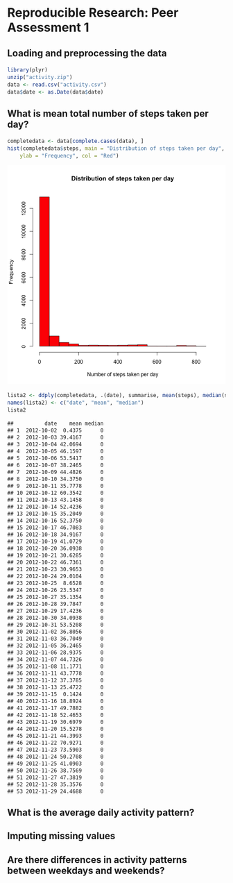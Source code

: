 # Reproducible Research: Peer Assessment 1


## Loading and preprocessing the data

```r
library(plyr)
unzip("activity.zip")
data <- read.csv("activity.csv")
data$date <- as.Date(data$date)
```

## What is mean total number of steps taken per day?

```r
completedata <- data[complete.cases(data), ]
hist(completedata$steps, main = "Distribution of steps taken per day", xlab = "Number of steps taken per day", 
    ylab = "Frequency", col = "Red")
```

![plot of chunk unnamed-chunk-2](figure/unnamed-chunk-2.png) 

```r
lista2 <- ddply(completedata, .(date), summarise, mean(steps), median(steps))
names(lista2) <- c("date", "mean", "median")
lista2
```

```
##          date    mean median
## 1  2012-10-02  0.4375      0
## 2  2012-10-03 39.4167      0
## 3  2012-10-04 42.0694      0
## 4  2012-10-05 46.1597      0
## 5  2012-10-06 53.5417      0
## 6  2012-10-07 38.2465      0
## 7  2012-10-09 44.4826      0
## 8  2012-10-10 34.3750      0
## 9  2012-10-11 35.7778      0
## 10 2012-10-12 60.3542      0
## 11 2012-10-13 43.1458      0
## 12 2012-10-14 52.4236      0
## 13 2012-10-15 35.2049      0
## 14 2012-10-16 52.3750      0
## 15 2012-10-17 46.7083      0
## 16 2012-10-18 34.9167      0
## 17 2012-10-19 41.0729      0
## 18 2012-10-20 36.0938      0
## 19 2012-10-21 30.6285      0
## 20 2012-10-22 46.7361      0
## 21 2012-10-23 30.9653      0
## 22 2012-10-24 29.0104      0
## 23 2012-10-25  8.6528      0
## 24 2012-10-26 23.5347      0
## 25 2012-10-27 35.1354      0
## 26 2012-10-28 39.7847      0
## 27 2012-10-29 17.4236      0
## 28 2012-10-30 34.0938      0
## 29 2012-10-31 53.5208      0
## 30 2012-11-02 36.8056      0
## 31 2012-11-03 36.7049      0
## 32 2012-11-05 36.2465      0
## 33 2012-11-06 28.9375      0
## 34 2012-11-07 44.7326      0
## 35 2012-11-08 11.1771      0
## 36 2012-11-11 43.7778      0
## 37 2012-11-12 37.3785      0
## 38 2012-11-13 25.4722      0
## 39 2012-11-15  0.1424      0
## 40 2012-11-16 18.8924      0
## 41 2012-11-17 49.7882      0
## 42 2012-11-18 52.4653      0
## 43 2012-11-19 30.6979      0
## 44 2012-11-20 15.5278      0
## 45 2012-11-21 44.3993      0
## 46 2012-11-22 70.9271      0
## 47 2012-11-23 73.5903      0
## 48 2012-11-24 50.2708      0
## 49 2012-11-25 41.0903      0
## 50 2012-11-26 38.7569      0
## 51 2012-11-27 47.3819      0
## 52 2012-11-28 35.3576      0
## 53 2012-11-29 24.4688      0
```




## What is the average daily activity pattern?



## Imputing missing values



## Are there differences in activity patterns between weekdays and weekends?
